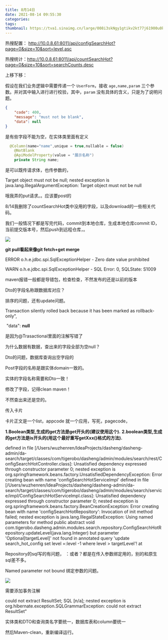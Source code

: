 ```yaml
---
title: 8月14日
date: 2021-08-14 09:55:30
categories:
tags:
thumbnail: https://tva1.sinaimg.cn/large/008i3skNgy1gtikv2kt77j61900u0k4r02.jpg
---
```



热搜配置： http://10.0.8.61:8011/api/configSearchHot?page=0&size=10&sort=level,asc

热搜统计：http://10.0.8.61:8011/api/countSearchHot?page=0&size=10&sort=searchCounts,desc

上移下移：





假设在我们业务逻辑中需要传递一个 `UserForm`，接收 `age,name,param` 三个参数。并对其中输入进行进行校验，其中，`param` 没有具体的含义，只是为了说明问题。

```json
{
    "code": 400,
    "message": "must not be blank",
    "data": null
}
```

是有些字段不能为空，在实体类里面有定义

```java
  @Column(name="name",unique = true,nullable = false)
    @NotBlank
    @ApiModelProperty(value = "展示名称")
    private String name;
```





是可以既传请求体，也传参数的，







Target object must not be null; nested exception is java.lang.IllegalArgumentException: Target object must not be null

哦我弄的put请求。。应该要post的



8/14我删除了countSearchHot类中没用的字段，以及download的一些相关代码。

我们一般情况下都是写完代码，commit到本地仓库，生成本地仓库commit ID，当前提交版本号，然后push到远程仓库，。	

![](https://tva1.sinaimg.cn/large/008i3skNgy1gtg52iceinj60hs0dcq3e02.jpg)

**git pull看起来像git fetch+get merge**



ERROR o.h.e.jdbc.spi.SqlExceptionHelper - Zero date value prohibited

WARN  o.h.e.jdbc.spi.SqlExceptionHelper - SQL Error: 0, SQLState: S1009



maven报错一般都是导错包，检查检查，不然发布的还是以前的版本

Dto的字段名称跟数据库对应？

排序的问题，还有update问题。



Transaction silently rolled back because it has been marked as rollback-only",

​    "data": **null**

是因为@Trasactional里面的注解写错了



为什么数据有数据，查出来的字段全部为空null？

Dto的问题，数据库查询出空字段的



Post字段的名称是跟实体domain一致的。

实体的字段名称需要和Dto一致！



修改了字段，记得clean maven！

不然查出来还是空的。



传入卡片

卡片正文是一个list，appcode 就一个应用，写死，pagecode，

**1.Boolean类型,生成的get方法是get开头的(建议使用这个).**
**2.boolean类型,生成的get方法是is开头的(用这个最好重写getXxx()格式的方法).**



defined in file [/Users/wuzhenren/IdeaProjects/dasheng/dasheng-admin/da-search/target/classes/com/tigerobo/dasheng/admin/modules/search/rest/ConfigSearchHotController.class]: Unsatisfied dependency expressed through constructor parameter 0; nested exception is org.springframework.beans.factory.UnsatisfiedDependencyException: Error creating bean with name 'configSearchHotServiceImpl' defined in file [/Users/wuzhenren/IdeaProjects/dasheng/dasheng-admin/da-search/target/classes/com/tigerobo/dasheng/admin/modules/search/service/impl/ConfigSearchHotServiceImpl.class]: Unsatisfied dependency expressed through constructor parameter 0; nested exception is org.springframework.beans.factory.BeanCreationException: Error creating bean with name 'configSearchHotRepository': Invocation of init method failed; nested exception is java.lang.IllegalStateException: Using named parameters for method public abstract void com.tigerobo.dasheng.admin.modules.search.repository.ConfigSearchHotRepository.updateLevel(java.lang.Integer) but parameter 'Optional[targetLevel]' not found in annotated query 'update search_hot_config set level =:level -1 where level >  targetLevel'!
	at 



Repository的sql写的有问题， ：或者？都是在传入参数绑定用的，别的和原生sql差不多。

Named parameter not bound 绑定参数的问题。



![](https://tva1.sinaimg.cn/large/008i3skNgy1gtjrn6zdv6j614w0aajs602.jpg)

需要添加事务注解



could not extract ResultSet; SQL [n/a]; nested exception is org.hibernate.exception.SQLGrammarException: could not extract ResultSet"

实体类和DTO和查询类名字要统一，数据库表和column要统一



然后Maven-clean，重新编译运行。
